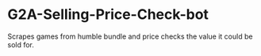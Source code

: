 # G2A-Selling-Price-Check-bot
Scrapes games from humble bundle and price checks the value it could be sold for. 
